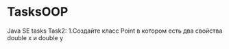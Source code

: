 # TasksOOP
Java SE tasks
Task2:
  1.Создайте класс Point в котором есть два свойства double x и double y
